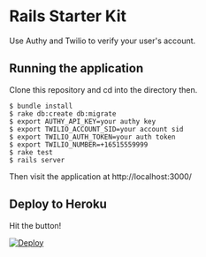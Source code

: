 # Rails Starter Kit

Use Authy and Twilio to verify your user's account.

## Running the application

Clone this repository and cd into the directory then.

```
$ bundle install
$ rake db:create db:migrate
$ export AUTHY_API_KEY=your authy key
$ export TWILIO_ACCOUNT_SID=your account sid
$ export TWILIO_AUTH_TOKEN=your auth token
$ export TWILIO_NUMBER=+16515559999
$ rake test
$ rails server
```

Then visit the application at http://localhost:3000/

## Deploy to Heroku

Hit the button!

[![Deploy](https://www.herokucdn.com/deploy/button.png)](https://heroku.com/deploy)
